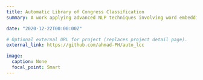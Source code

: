```yaml
---
title: Automatic Library of Congress Classification
summary: A work applying advanced NLP techniques involving word embeddings and sequential models to leverage previously unused data in classifying Library of Congress records, improving performance despite the small available dataset.

date: "2020-12-22T00:00:00Z"

# Optional external URL for project (replaces project detail page).
external_link: https://github.com/ahmad-PH/auto_lcc

image:
  caption: None
  focal_point: Smart
---
```

